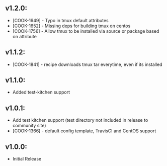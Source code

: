 ## v1.2.0:

* [COOK-1649] - Typo in tmux default attributes
* [COOK-1652] - Missing deps for building tmux on centos
* [COOK-1756] - Allow tmux to be installed via source or package based
  on attribute

## v1.1.2:

* [COOK-1841] - recipe downloads tmux tar everytime, even if its
  installed

## v1.1.0:

* Added test-kitchen support

## v1.0.1:

* Add test kitchen support (test directory not included in release to community site)
* [COOK-1366] - default config template, TravisCI and CentOS support

## v1.0.0:

* Initial Release

